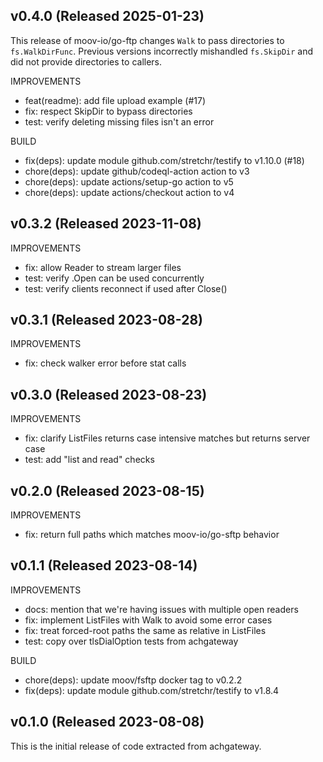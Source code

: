 ## v0.4.0 (Released 2025-01-23)

This release of moov-io/go-ftp changes `Walk` to pass directories to `fs.WalkDirFunc`. Previous versions incorrectly mishandled `fs.SkipDir` and did not provide directories to callers.

IMPROVEMENTS

- feat(readme): add file upload example (#17)
- fix: respect SkipDir to bypass directories
- test: verify deleting missing files isn't an error

BUILD

- fix(deps): update module github.com/stretchr/testify to v1.10.0 (#18)
- chore(deps): update github/codeql-action action to v3
- chore(deps): update actions/setup-go action to v5
- chore(deps): update actions/checkout action to v4

## v0.3.2 (Released 2023-11-08)

IMPROVEMENTS

- fix: allow Reader to stream larger files
- test: verify .Open can be used concurrently
- test: verify clients reconnect if used after Close()

## v0.3.1 (Released 2023-08-28)

IMPROVEMENTS

- fix: check walker error before stat calls

## v0.3.0 (Released 2023-08-23)

IMPROVEMENTS

- fix: clarify ListFiles returns case intensive matches but returns server case
- test: add "list and read" checks

## v0.2.0 (Released 2023-08-15)

IMPROVEMENTS

- fix: return full paths which matches moov-io/go-sftp behavior

## v0.1.1 (Released 2023-08-14)

IMPROVEMENTS

- docs: mention that we're having issues with multiple open readers
- fix: implement ListFiles with Walk to avoid some error cases
- fix: treat forced-root paths the same as relative in ListFiles
- test: copy over tlsDialOption tests from achgateway

BUILD

- chore(deps): update moov/fsftp docker tag to v0.2.2
- fix(deps): update module github.com/stretchr/testify to v1.8.4

## v0.1.0 (Released 2023-08-08)

This is the initial release of code extracted from achgateway.
